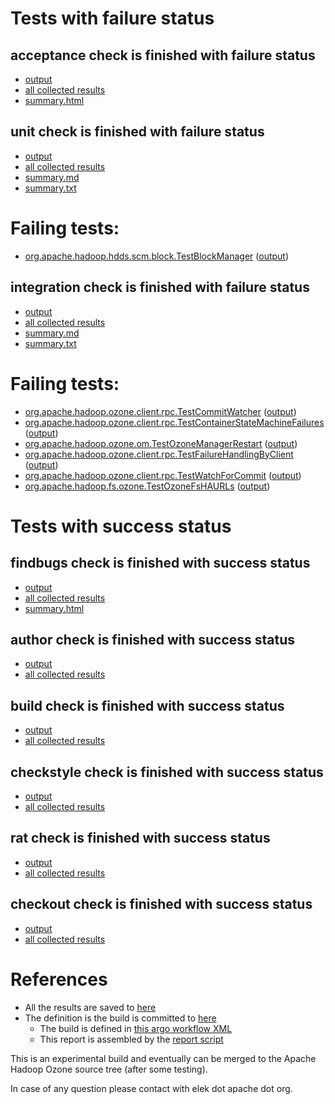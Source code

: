 # Tests with failure status

## acceptance check is finished with failure status

   * [output](https://raw.githubusercontent.com/elek/ozone-ci-q4/master/pr/pr-hdds-2199-dnstouuidmap-nxzb2/acceptance/output.log)
   * [all collected results](https://github.com/elek/ozone-ci-q4/tree/master/pr/pr-hdds-2199-dnstouuidmap-nxzb2/acceptance)
   * [summary.html](https://elek.github.io/ozone-ci-q4/pr/pr-hdds-2199-dnstouuidmap-nxzb2/acceptance/summary.html)


## unit check is finished with failure status

   * [output](https://raw.githubusercontent.com/elek/ozone-ci-q4/master/pr/pr-hdds-2199-dnstouuidmap-nxzb2/unit/output.log)
   * [all collected results](https://github.com/elek/ozone-ci-q4/tree/master/pr/pr-hdds-2199-dnstouuidmap-nxzb2/unit)
   * [summary.md](https://github.com/elek/ozone-ci-q4/tree/master/pr/pr-hdds-2199-dnstouuidmap-nxzb2/unit/summary.md)
   * [summary.txt](https://github.com/elek/ozone-ci-q4/tree/master/pr/pr-hdds-2199-dnstouuidmap-nxzb2/unit/summary.txt)

# Failing tests: 

 * [org.apache.hadoop.hdds.scm.block.TestBlockManager](hadoop-hdds/server-scm/org.apache.hadoop.hdds.scm.block.TestBlockManager.txt) ([output](hadoop-hdds/server-scm/org.apache.hadoop.hdds.scm.block.TestBlockManager-output.txt))

## integration check is finished with failure status

   * [output](https://raw.githubusercontent.com/elek/ozone-ci-q4/master/pr/pr-hdds-2199-dnstouuidmap-nxzb2/integration/output.log)
   * [all collected results](https://github.com/elek/ozone-ci-q4/tree/master/pr/pr-hdds-2199-dnstouuidmap-nxzb2/integration)
   * [summary.md](https://github.com/elek/ozone-ci-q4/tree/master/pr/pr-hdds-2199-dnstouuidmap-nxzb2/integration/summary.md)
   * [summary.txt](https://github.com/elek/ozone-ci-q4/tree/master/pr/pr-hdds-2199-dnstouuidmap-nxzb2/integration/summary.txt)

# Failing tests: 

 * [org.apache.hadoop.ozone.client.rpc.TestCommitWatcher](hadoop-ozone/integration-test/org.apache.hadoop.ozone.client.rpc.TestCommitWatcher.txt) ([output](hadoop-ozone/integration-test/org.apache.hadoop.ozone.client.rpc.TestCommitWatcher-output.txt))
 * [org.apache.hadoop.ozone.client.rpc.TestContainerStateMachineFailures](hadoop-ozone/integration-test/org.apache.hadoop.ozone.client.rpc.TestContainerStateMachineFailures.txt) ([output](hadoop-ozone/integration-test/org.apache.hadoop.ozone.client.rpc.TestContainerStateMachineFailures-output.txt))
 * [org.apache.hadoop.ozone.om.TestOzoneManagerRestart](hadoop-ozone/integration-test/org.apache.hadoop.ozone.om.TestOzoneManagerRestart.txt) ([output](hadoop-ozone/integration-test/org.apache.hadoop.ozone.om.TestOzoneManagerRestart-output.txt))
 * [org.apache.hadoop.ozone.client.rpc.TestFailureHandlingByClient](hadoop-ozone/integration-test/org.apache.hadoop.ozone.client.rpc.TestFailureHandlingByClient.txt) ([output](hadoop-ozone/integration-test/org.apache.hadoop.ozone.client.rpc.TestFailureHandlingByClient-output.txt))
 * [org.apache.hadoop.ozone.client.rpc.TestWatchForCommit](hadoop-ozone/integration-test/org.apache.hadoop.ozone.client.rpc.TestWatchForCommit.txt) ([output](hadoop-ozone/integration-test/org.apache.hadoop.ozone.client.rpc.TestWatchForCommit-output.txt))
 * [org.apache.hadoop.fs.ozone.TestOzoneFsHAURLs](hadoop-ozone/ozonefs/org.apache.hadoop.fs.ozone.TestOzoneFsHAURLs.txt) ([output](hadoop-ozone/ozonefs/org.apache.hadoop.fs.ozone.TestOzoneFsHAURLs-output.txt))


# Tests with success status

## findbugs check is finished with success status

   * [output](https://raw.githubusercontent.com/elek/ozone-ci-q4/master/pr/pr-hdds-2199-dnstouuidmap-nxzb2/findbugs/output.log)
   * [all collected results](https://github.com/elek/ozone-ci-q4/tree/master/pr/pr-hdds-2199-dnstouuidmap-nxzb2/findbugs)
   * [summary.html](https://elek.github.io/ozone-ci-q4/pr/pr-hdds-2199-dnstouuidmap-nxzb2/findbugs/summary.html)


## author check is finished with success status

   * [output](https://raw.githubusercontent.com/elek/ozone-ci-q4/master/pr/pr-hdds-2199-dnstouuidmap-nxzb2/author/output.log)
   * [all collected results](https://github.com/elek/ozone-ci-q4/tree/master/pr/pr-hdds-2199-dnstouuidmap-nxzb2/author)


## build check is finished with success status

   * [output](https://raw.githubusercontent.com/elek/ozone-ci-q4/master/pr/pr-hdds-2199-dnstouuidmap-nxzb2/build/output.log)
   * [all collected results](https://github.com/elek/ozone-ci-q4/tree/master/pr/pr-hdds-2199-dnstouuidmap-nxzb2/build)


## checkstyle check is finished with success status

   * [output](https://raw.githubusercontent.com/elek/ozone-ci-q4/master/pr/pr-hdds-2199-dnstouuidmap-nxzb2/checkstyle/output.log)
   * [all collected results](https://github.com/elek/ozone-ci-q4/tree/master/pr/pr-hdds-2199-dnstouuidmap-nxzb2/checkstyle)


## rat check is finished with success status

   * [output](https://raw.githubusercontent.com/elek/ozone-ci-q4/master/pr/pr-hdds-2199-dnstouuidmap-nxzb2/rat/output.log)
   * [all collected results](https://github.com/elek/ozone-ci-q4/tree/master/pr/pr-hdds-2199-dnstouuidmap-nxzb2/rat)


## checkout check is finished with success status

   * [output](https://raw.githubusercontent.com/elek/ozone-ci-q4/master/pr/pr-hdds-2199-dnstouuidmap-nxzb2/checkout/output.log)
   * [all collected results](https://github.com/elek/ozone-ci-q4/tree/master/pr/pr-hdds-2199-dnstouuidmap-nxzb2/checkout)




# References

 * All the results are saved to [here](https://github.com/elek/ozone-ci-q4/tree/master/pr/pr-hdds-2199-dnstouuidmap-nxzb2/)
 * The definition is the build is committed to [here](https://github.com/elek/argo-ozone)
    * The build is defined in [this argo workflow XML](https://github.com/elek/argo-ozone/blob/master/ozone-build.yaml)
    * This report is assembled by the [report script](https://github.com/elek/argo-ozone/blob/master/scripts/report.sh)

This is an experimental build and eventually can be merged to the Apache Hadoop Ozone source tree (after some testing).

In case of any question please contact with elek dot apache dot org.
